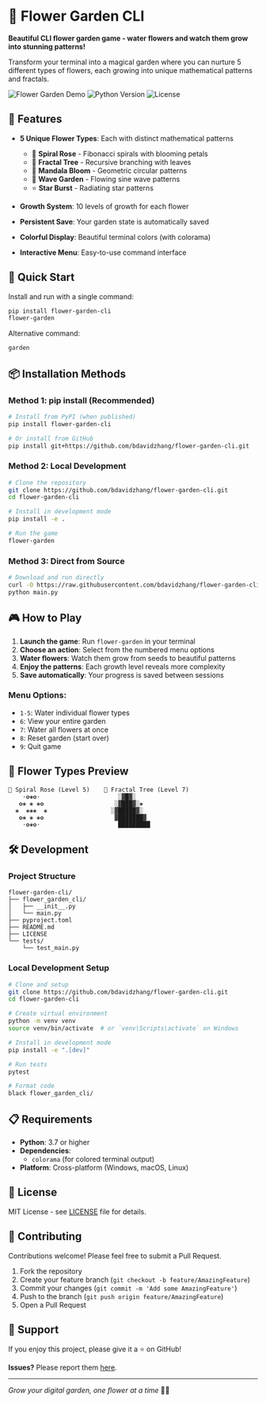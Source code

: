 # 🌺 Flower Garden CLI

**Beautiful CLI flower garden game - water flowers and watch them grow into stunning patterns!**

Transform your terminal into a magical garden where you can nurture 5 different types of flowers, each growing into unique mathematical patterns and fractals.

![Flower Garden Demo](https://img.shields.io/badge/demo-terminal-brightgreen)
![Python Version](https://img.shields.io/badge/python-3.7+-blue)
![License](https://img.shields.io/badge/license-MIT-green)

## 🌸 Features

- **5 Unique Flower Types**: Each with distinct mathematical patterns
  - 🌹 **Spiral Rose** - Fibonacci spirals with blooming petals
  - 🌳 **Fractal Tree** - Recursive branching with leaves
  - 🌺 **Mandala Bloom** - Geometric circular patterns
  - 🌊 **Wave Garden** - Flowing sine wave patterns
  - ⭐ **Star Burst** - Radiating star patterns

- **Growth System**: 10 levels of growth for each flower
- **Persistent Save**: Your garden state is automatically saved
- **Colorful Display**: Beautiful terminal colors (with colorama)
- **Interactive Menu**: Easy-to-use command interface

## 🚀 Quick Start

Install and run with a single command:

```bash
pip install flower-garden-cli
flower-garden
```

Alternative command:
```bash
garden
```

## 📦 Installation Methods

### Method 1: pip install (Recommended)
```bash
# Install from PyPI (when published)
pip install flower-garden-cli

# Or install from GitHub
pip install git+https://github.com/bdavidzhang/flower-garden-cli.git
```

### Method 2: Local Development
```bash
# Clone the repository
git clone https://github.com/bdavidzhang/flower-garden-cli.git
cd flower-garden-cli

# Install in development mode
pip install -e .

# Run the game
flower-garden
```

### Method 3: Direct from Source
```bash
# Download and run directly
curl -O https://raw.githubusercontent.com/bdavidzhang/flower-garden-cli/main/flower_garden_cli/main.py
python main.py
```

## 🎮 How to Play

1. **Launch the game**: Run `flower-garden` in your terminal
2. **Choose an action**: Select from the numbered menu options
3. **Water flowers**: Watch them grow from seeds to beautiful patterns
4. **Enjoy the patterns**: Each growth level reveals more complexity
5. **Save automatically**: Your progress is saved between sessions

### Menu Options:
- `1-5`: Water individual flower types
- `6`: View your entire garden
- `7`: Water all flowers at once
- `8`: Reset garden (start over)
- `9`: Quit game

## 🎨 Flower Types Preview

```
🌹 Spiral Rose (Level 5)    🌳 Fractal Tree (Level 7)
    ·✿❀✿·                      ░▓█▓░
   ✿❀ ❀ ❀✿                    ░▓███▓░❀
  ❀  ❀❀❀  ❀                  ░▓█████▓░
   ✿❀ ❀ ❀✿                    ▓███████▓
    ·✿❀✿·                      █████████
```

## 🛠️ Development

### Project Structure
```
flower-garden-cli/
├── flower_garden_cli/
│   ├── __init__.py
│   └── main.py
├── pyproject.toml
├── README.md
├── LICENSE
└── tests/
    └── test_main.py
```

### Local Development Setup
```bash
# Clone and setup
git clone https://github.com/bdavidzhang/flower-garden-cli.git
cd flower-garden-cli

# Create virtual environment
python -m venv venv
source venv/bin/activate  # or `venv\Scripts\activate` on Windows

# Install in development mode
pip install -e ".[dev]"

# Run tests
pytest

# Format code
black flower_garden_cli/
```

## 📋 Requirements

- **Python**: 3.7 or higher
- **Dependencies**: 
  - `colorama` (for colored terminal output)
- **Platform**: Cross-platform (Windows, macOS, Linux)

## 📄 License

MIT License - see [LICENSE](LICENSE) file for details.

## 🤝 Contributing

Contributions welcome! Please feel free to submit a Pull Request.

1. Fork the repository
2. Create your feature branch (`git checkout -b feature/AmazingFeature`)
3. Commit your changes (`git commit -m 'Add some AmazingFeature'`)
4. Push to the branch (`git push origin feature/AmazingFeature`)
5. Open a Pull Request

## 🌟 Support

If you enjoy this project, please give it a ⭐ on GitHub!

**Issues?** Please report them [here](https://github.com/bdavidzhang/flower-garden-cli/issues).

---

*Grow your digital garden, one flower at a time* 🌱✨
